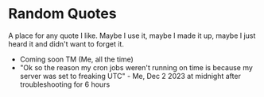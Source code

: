 # Random Quotes

A place for any quote I like. Maybe I use it, maybe I made it up, maybe I just heard it and didn't want to forget it. 

- Coming soon TM (Me, all the time)
- "Ok so the reason my cron jobs weren't running on time is because my server was set to freaking UTC" - Me, Dec 2 2023 at midnight after troubleshooting for 6 hours